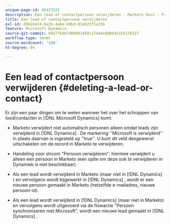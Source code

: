 ```yaml
---
unique-page-id: 45417322
description: Een lead of contactpersoon verwijderen - Marketo Docs - Productdocumentatie
title: Een lead of contactpersoon verwijderen
exl-id: d561b424-6a2b-4abe-b9bd-81eb23f1a25b
feature: Microsoft Dynamics
source-git-commit: 0d37fbdb7d08901458c1744dc68893e155176327
workflow-type: tm+mt
source-wordcount: '150'
ht-degree: 0%

---
```


# Een lead of contactpersoon verwijderen {#deleting-a-lead-or-contact}

Er zijn een paar dingen om te weten wanneer het over het schrappen van lood/contacten in [!DNL Microsoft Dynamics] komt.

* Marketo verwijdert niet automatisch personen alleen omdat leads zijn verwijderd in [!DNL Dynamics] . De markering &#39;&#39;Microsoft is verwijderd&#39;&#39; in plaats daarvan is ingesteld op &#39;&#39;true&#39;&#39;. U kunt dit veld desgewenst uitschakelen om de record in Marketo te verwijderen.

* Handeling voor stroom &quot;Persoon verwijderen&quot;: hiermee verwijdert u alleen een persoon in Marketo (een optie om deze ook te verwijderen in Dynamiek is niet beschikbaar).

* Als een lead wordt verwijderd in Marketo (maar niet in [!DNL Dynamics] ) en vervolgens wordt bijgewerkt in [!DNL Dynamics] , wordt er een nieuwe persoon gemaakt in Marketo (hetzelfde e-mailadres, nieuwe persoon-id).

* Als een lead wordt verwijderd in [!DNL Dynamics] (maar niet in Marketo) en vervolgens wordt uitgevoerd via de flowactie &quot;Persoon synchroniseren met Microsoft&quot;, wordt een nieuwe lead gemaakt in [!DNL Dynamics] .
